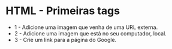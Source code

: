 # HTML - Primeiras tags

* 1 - Adicione uma imagem que venha de uma URL externa.
* 2 - Adicione uma imagem que está no seu computador, local.
* 3 - Crie um link para a página do Google.